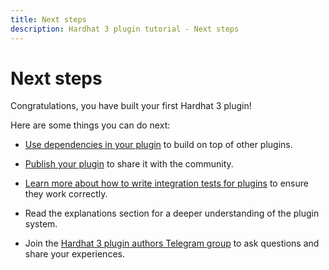 ```yaml
---
title: Next steps
description: Hardhat 3 plugin tutorial - Next steps
---
```


# Next steps

Congratulations, you have built your first Hardhat 3 plugin!

Here are some things you can do next:

- [Use dependencies in your plugin](../guides/dependencies.md) to build on top of other plugins.

- [Publish your plugin](../guides/publishing.md) to share it with the community.

- [Learn more about how to write integration tests for plugins](../guides/integration-tests.md) to ensure they work correctly.

- Read the explanations section for a deeper understanding of the plugin system.

- Join the [Hardhat 3 plugin authors Telegram group](/plugin-authors-group) to ask questions and share your experiences.
